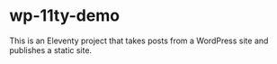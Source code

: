 # wp-11ty-demo

This is an Eleventy project that takes posts from a WordPress site and publishes a static site.
